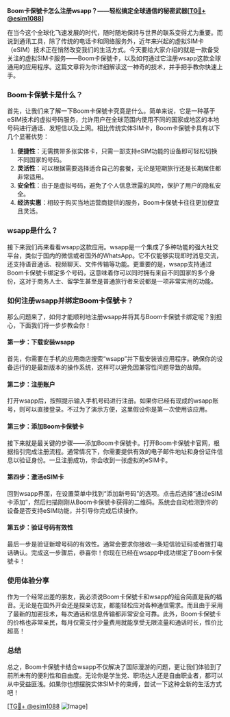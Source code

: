 **Boom卡保號卡怎么注册wsapp？——轻松搞定全球通信的秘密武器[[TG💪+ @esim1088](https://t.me/s/esim1088)]**

在当今这个全球化飞速发展的时代，随时随地保持与世界的联系变得尤为重要。而说到通讯工具，除了传统的电话卡和网络服务外，近年来兴起的虚拟SIM卡（eSIM）技术正在悄然改变我们的生活方式。今天要给大家介绍的就是一款备受关注的虚拟SIM卡服务——Boom卡保號卡，以及如何通过它注册wsapp这款全球通用的应用程序。这篇文章将为你详细解读这一神奇的技术，并手把手教你快速上手。

### Boom卡保號卡是什么？

首先，让我们来了解一下Boom卡保號卡究竟是什么。简单来说，它是一种基于eSIM技术的虚拟号码服务，允许用户在全球范围内使用不同的国家或地区的本地号码进行通话、发短信以及上网。相比传统实体SIM卡，Boom卡保號卡具有以下几个显著优势：

1. **便捷性**：无需携带多张实体卡，只需一部支持eSIM功能的设备即可轻松切换不同国家的号码。
2. **灵活性**：可以根据需要选择适合自己的套餐，无论是短期旅行还是长期居住都非常适用。
3. **安全性**：由于是虚拟号码，避免了个人信息泄露的风险，保护了用户的隐私安全。
4. **经济实惠**：相较于购买当地运营商提供的服务，Boom卡保號卡往往更加便宜且灵活。

### wsapp是什么？

接下来我们再来看看wsapp这款应用。wsapp是一个集成了多种功能的强大社交平台，类似于国内的微信或者国外的WhatsApp。它不仅能够实现即时消息交流，还支持语音通话、视频聊天、文件传输等功能。更重要的是，wsapp支持通过Boom卡保號卡绑定多个号码，这意味着你可以同时拥有来自不同国家的多个身份，这对于商务人士、留学生甚至是普通旅行者来说都是一项非常实用的功能。

### 如何注册wsapp并绑定Boom卡保號卡？

那么问题来了，如何才能顺利地注册wsapp并将其与Boom卡保號卡绑定呢？别担心，下面我们将一步步教会你！

#### 第一步：下载安装wsapp
首先，你需要在手机的应用商店搜索“wsapp”并下载安装该应用程序。确保你的设备运行的是最新版本的操作系统，这样可以避免因兼容性问题导致的故障。

#### 第二步：注册账户
打开wsapp后，按照提示输入手机号码进行注册。如果你已经有现成的wsapp账号，则可以直接登录。不过为了演示方便，这里假设你是第一次使用该应用。

#### 第三步：添加Boom卡保號卡
接下来就是最关键的步骤——添加Boom卡保號卡。打开Boom卡保號卡官网，根据指引完成注册流程。通常情况下，你需要提供有效的电子邮件地址和身份证件信息以验证身份。一旦注册成功，你会收到一张虚拟的eSIM卡。

#### 第四步：激活eSIM卡
回到wsapp界面，在设置菜单中找到“添加新号码”的选项。点击后选择“通过eSIM卡添加”，然后扫描刚刚从Boom卡保號卡获得的二维码。系统会自动检测到你的设备是否支持eSIM功能，并引导你完成后续操作。

#### 第五步：验证号码有效性
最后一步是验证新增号码的有效性。通常会要求你接收一条短信验证码或者拨打电话确认。完成这一步骤后，恭喜你！你现在已经在wsapp中成功绑定了Boom卡保號卡！

### 使用体验分享

作为一个经常出差的朋友，我必须说Boom卡保號卡和wsapp的组合简直是我的福音。无论是在国外开会还是探亲访友，都能轻松应对各种通信需求。而且由于采用了最新的加密技术，每次通话和信息传输都非常安全可靠。此外，Boom卡保號卡的价格也非常亲民，每月仅需支付少量费用就能享受无限流量和通话时长，性价比超高！

### 总结

总之，Boom卡保號卡结合wsapp不仅解决了国际漫游的问题，更让我们体验到了前所未有的便利性和自由度。无论你是学生党、职场达人还是自由职业者，都可以从中受益匪浅。如果你也想摆脱实体SIM卡的束缚，尝试一下这种全新的生活方式吧！

[[TG💪+ @esim1088](https://t.me/s/esim1088) ![Image](https://i.postimg.cc/4NQfJmqS/Snipaste-2025-05-13-00-14-12.png)]